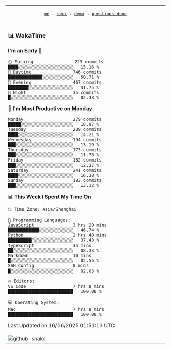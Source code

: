 
<div align="center">

<table>
<tr><td>
  <p align="center">
  <samp>
    <a href="https://github.com/seaeam/seaeam">me</a> .
    <a href="https://github.com/SeaMmMm/se-element">seui</a> .
    <a href="https://github.com/seaeam/project-demo">demo</a> .
    <a href="https://github.com/506-FETL/one-question-per-day">questions-done</a>
    
  </samp>
    </p>
</td></tr>

<tr><td>

### 📊 WakaTime

<!--START_SECTION:waka-->
**I'm an Early 🐤** 

```text
🌞 Morning                223 commits         ████░░░░░░░░░░░░░░░░░░░░░   15.16 % 
🌆 Daytime                746 commits         █████████████░░░░░░░░░░░░   50.71 % 
🌃 Evening                467 commits         ████████░░░░░░░░░░░░░░░░░   31.75 % 
🌙 Night                  35 commits          █░░░░░░░░░░░░░░░░░░░░░░░░   02.38 % 
```
📅 **I'm Most Productive on Monday** 

```text
Monday                   279 commits         █████░░░░░░░░░░░░░░░░░░░░   18.97 % 
Tuesday                  209 commits         ████░░░░░░░░░░░░░░░░░░░░░   14.21 % 
Wednesday                194 commits         ███░░░░░░░░░░░░░░░░░░░░░░   13.19 % 
Thursday                 173 commits         ███░░░░░░░░░░░░░░░░░░░░░░   11.76 % 
Friday                   182 commits         ███░░░░░░░░░░░░░░░░░░░░░░   12.37 % 
Saturday                 241 commits         ████░░░░░░░░░░░░░░░░░░░░░   16.38 % 
Sunday                   193 commits         ███░░░░░░░░░░░░░░░░░░░░░░   13.12 % 
```


📊 **This Week I Spent My Time On** 

```text
🕑︎ Time Zone: Asia/Shanghai

💬 Programming Languages: 
JavaScript               3 hrs 20 mins       ████████████░░░░░░░░░░░░░   46.74 % 
Python                   2 hrs 40 mins       █████████░░░░░░░░░░░░░░░░   37.43 % 
TypeScript               35 mins             ██░░░░░░░░░░░░░░░░░░░░░░░   08.33 % 
Markdown                 10 mins             █░░░░░░░░░░░░░░░░░░░░░░░░   02.56 % 
SSH Config               8 mins              █░░░░░░░░░░░░░░░░░░░░░░░░   02.03 % 

🔥 Editors: 
VS Code                  7 hrs 8 mins        █████████████████████████   100.00 % 

💻 Operating System: 
Mac                      7 hrs 8 mins        █████████████████████████   100.00 % 
```


 Last Updated on 16/06/2025 01:51:13 UTC
<!--END_SECTION:waka-->
</td></tr>

<tr><td>
  <img alt="github-snake" src="profile-snake-contrib/github-user-contribution.svg"/>
</td></tr>

</table>
